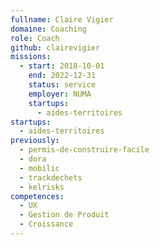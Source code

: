 ```yaml
---
fullname: Claire Vigier
domaine: Coaching
role: Coach
github: clairevigier
missions:
  - start: 2018-10-01
    end: 2022-12-31
    status: service
    employer: NUMA
    startups:
      - aides-territoires
startups:
  - aides-territoires
previously:
  - permis-de-construire-facile
  - dora
  - mobilic
  - trackdechets
  - kelrisks
competences:
  - UX
  - Gestion de Produit
  - Croissance
---
```

